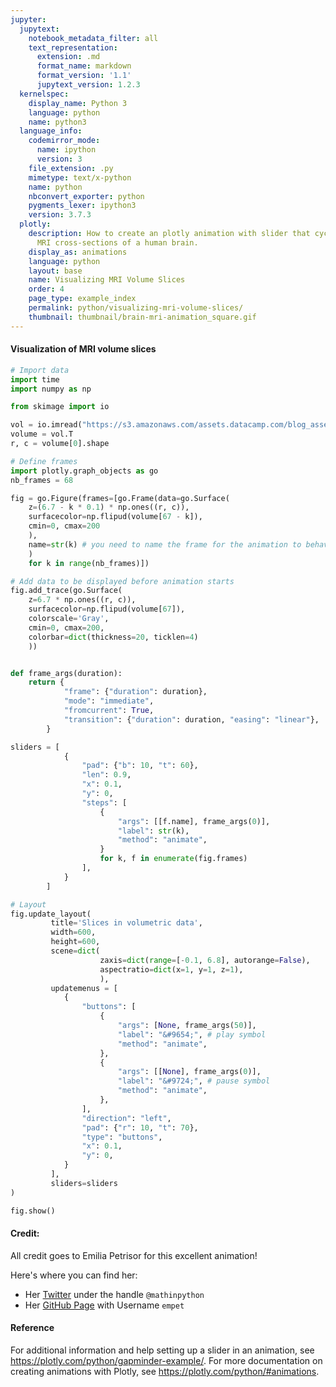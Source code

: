 ```yaml
---
jupyter:
  jupytext:
    notebook_metadata_filter: all
    text_representation:
      extension: .md
      format_name: markdown
      format_version: '1.1'
      jupytext_version: 1.2.3
  kernelspec:
    display_name: Python 3
    language: python
    name: python3
  language_info:
    codemirror_mode:
      name: ipython
      version: 3
    file_extension: .py
    mimetype: text/x-python
    name: python
    nbconvert_exporter: python
    pygments_lexer: ipython3
    version: 3.7.3
  plotly:
    description: How to create an plotly animation with slider that cycles through
      MRI cross-sections of a human brain.
    display_as: animations
    language: python
    layout: base
    name: Visualizing MRI Volume Slices
    order: 4
    page_type: example_index
    permalink: python/visualizing-mri-volume-slices/
    thumbnail: thumbnail/brain-mri-animation_square.gif
---
```


#### Visualization of MRI volume slices

```python
# Import data
import time
import numpy as np

from skimage import io

vol = io.imread("https://s3.amazonaws.com/assets.datacamp.com/blog_assets/attention-mri.tif")
volume = vol.T
r, c = volume[0].shape

# Define frames
import plotly.graph_objects as go
nb_frames = 68

fig = go.Figure(frames=[go.Frame(data=go.Surface(
    z=(6.7 - k * 0.1) * np.ones((r, c)),
    surfacecolor=np.flipud(volume[67 - k]),
    cmin=0, cmax=200
    ),
    name=str(k) # you need to name the frame for the animation to behave properly
    )
    for k in range(nb_frames)])

# Add data to be displayed before animation starts
fig.add_trace(go.Surface(
    z=6.7 * np.ones((r, c)),
    surfacecolor=np.flipud(volume[67]),
    colorscale='Gray',
    cmin=0, cmax=200,
    colorbar=dict(thickness=20, ticklen=4)
    ))


def frame_args(duration):
    return {
            "frame": {"duration": duration},
            "mode": "immediate",
            "fromcurrent": True,
            "transition": {"duration": duration, "easing": "linear"},
        }

sliders = [
            {
                "pad": {"b": 10, "t": 60},
                "len": 0.9,
                "x": 0.1,
                "y": 0,
                "steps": [
                    {
                        "args": [[f.name], frame_args(0)],
                        "label": str(k),
                        "method": "animate",
                    }
                    for k, f in enumerate(fig.frames)
                ],
            }
        ]

# Layout
fig.update_layout(
         title='Slices in volumetric data',
         width=600,
         height=600,
         scene=dict(
                    zaxis=dict(range=[-0.1, 6.8], autorange=False),
                    aspectratio=dict(x=1, y=1, z=1),
                    ),
         updatemenus = [
            {
                "buttons": [
                    {
                        "args": [None, frame_args(50)],
                        "label": "&#9654;", # play symbol
                        "method": "animate",
                    },
                    {
                        "args": [[None], frame_args(0)],
                        "label": "&#9724;", # pause symbol
                        "method": "animate",
                    },
                ],
                "direction": "left",
                "pad": {"r": 10, "t": 70},
                "type": "buttons",
                "x": 0.1,
                "y": 0,
            }
         ],
         sliders=sliders
)

fig.show()
```

#### Credit:
All credit goes to Emilia Petrisor for this excellent animation!

Here's where you can find her:
- Her [Twitter](https://twitter.com/mathinpython) under the handle `@mathinpython`
- Her [GitHub Page](https://github.com/empet) with Username `empet`


#### Reference
For additional information and help setting up a slider in an animation, see https://plotly.com/python/gapminder-example/. For more documentation on creating animations with Plotly, see https://plotly.com/python/#animations.
